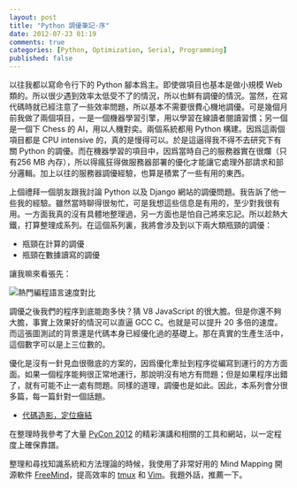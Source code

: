 ```yaml
---
layout: post
title: "Python 調優筆記·序"
date: 2012-07-23 01:19
comments: true
categories: [Python, Optimization, Serial, Programming]
published: false
---
```


以往我都以寫命令行下的 Python 腳本爲主。即使做項目也基本是做小規模 Web 類的。所以很少遇到效率太低受不了的情況，所以也鮮有調優的情況。當然，在寫代碼時就已經注意了一些效率問題，所以基本不需要很費心機地調優。可是幾個月前我做了兩個項目，一是一個機器學習引擎，用以學習在線讀者閱讀習慣；另一個是一個下 Chess 的 AI，用以人機對奕。<!-- more -->兩個系統都用 Python 構建。因爲這兩個項目都是 CPU intensive 的，真的是慢得可以。於是這逼得我不得不去研究下有關 Python
的調優。而在機器學習的項目中，因爲當時自己的服務器實在很爛（只有256 MB 內存），所以得瘋狂得做服務器部署的優化才能讓它處理外部請求和部分邏輯。加上以往的服務器調優經驗，也算是積累了一些有用的東西。

上個禮拜一個朋友跟我討論 Python 以及 Django 網站的調優問題。我告訴了他一些我的經驗。雖然當時聊得很匆忙，可是我想這些信息是有用的，至少對我很有用。一方面我真的沒有具體地整理過，另一方面也是怕自己將來忘記。所以趁熱大鐵，打算整理成系列。在這個系列裏，我將會涉及到以下兩大類瓶頸的調優：

- 瓶頸在計算的調優
- 瓶頸在數據讀寫的調優

讓我嘛來看張先：

![熱門編程語言速度對比](https://public.blu.livefilestore.com/y1pauSVpp8onRf0BIEWig2UQ0yvy0OYj-1bpinVGs6SqA4s4q2qZV1daZXxKrQXoG4ktnb0ddekeu2iTohP_PtyuQ/chart.png?psid=1 "熱門編程語言速度對比")

調優之後我們的程序到底能跑多快？猜 V8 JavaScript 的很大膽。但是你還不夠大膽，事實上效果好的情況可以直逼 GCC C。也就是可以提升 20 多倍的速度。而這張圖測試的背景還是代碼本身已經優化過的基礎上。那在真實的生產生活中，這個數字可以是上三位數的。

優化是沒有一針見血很徹底的方案的，因爲優化牽扯到程序從編寫到運行的方方面面。如果一個程序能夠很正常地運行，那說明沒有地方有問題；但是如果程序出錯了，就有可能不止一處有問題。同樣的道理，調優也是如此。因此，本系列會分很多篇，每一篇針對一個話題。

- [代碼造影，定位癥結](#)

在整理時我參考了大量 [PyCon 2012](https://us.pycon.org/2012/) 的精彩演講和相關的工具和網站，以一定程度上確保靠譜。

整理和尋找知識系統和方法理論的時候，我使用了非常好用的 Mind Mapping 開源軟件 [FreeMind](http://freemind.sourceforge.net/wiki/index.php/Main_Page)，提高效率的 [tmux](http://tmux.sourceforge.net/) 和 [Vim](http://tmux.sourceforge.net/)。我題外話，推薦一下。

